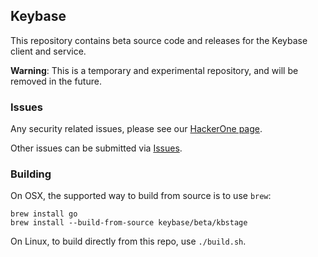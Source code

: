 ## Keybase

This repository contains beta source code and releases for the Keybase client and service.

**Warning**: This is a temporary and experimental repository, and will be removed in the future.

### Issues

Any security related issues, please see our [HackerOne page](https://hackerone.com/keybase).

Other issues can be submitted via [Issues](https://github.com/keybase/keybase-issues/issues).

### Building

On OSX, the supported way to build from source is to use `brew`:

    brew install go
    brew install --build-from-source keybase/beta/kbstage

On Linux, to build directly from this repo, use `./build.sh`.
